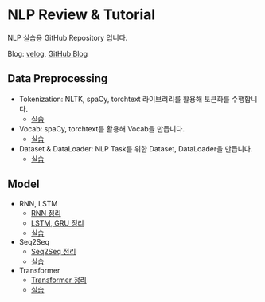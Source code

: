 # NLP Review & Tutorial

NLP 실습용 GitHub Repository 입니다.

Blog: [velog](https://velog.io/@nkw011), [GitHub Blog](https://nkw011.github.io)

## Data Preprocessing

* Tokenization: NLTK, spaCy, torchtext 라이브러리를 활용해 토큰화를 수행합니다.
  * [실습](https://github.com/nkw011/nlp_tutorial/blob/main/data_preprocessing/Tokenizer.ipynb)
* Vocab: spaCy, torchtext를 활용해 Vocab을 만듭니다.
  * [실습](https://github.com/nkw011/nlp_tutorial/blob/main/data_preprocessing/Vocab.ipynb)
* Dataset & DataLoader: NLP Task를 위한 Dataset, DataLoader을 만듭니다.
  * [실습](https://github.com/nkw011/nlp_tutorial/blob/main/data_preprocessing/Dataset_Dataloader.ipynb)

## Model

* RNN, LSTM
  * [RNN 정리](https://velog.io/@nkw011/rnn)
  * [LSTM, GRU 정리](https://velog.io/@nkw011/lstm-gru)
  * [실습](https://github.com/nkw011/nlp_tutorial/blob/main/RNN_LSTM/Language_Modeling.ipynb)
* Seq2Seq
  * [Seq2Seq 정리](https://velog.io/@nkw011/seq-to-seq)
  * [실습](https://github.com/nkw011/nlp_tutorial/blob/main/Seq2Seq/NMT_with_seq2seq.ipynb)
* Transformer
  * [Transformer 정리](https://velog.io/@nkw011/transformer)
  * [실습](https://github.com/nkw011/nlp_tutorial/blob/main/Transformer/NMT_with_Transformer.ipynb)